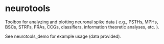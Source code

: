 # neurotools
Toolbox for analyzing and plotting neuronal spike data ( e.g., PSTHs, MPHs, BSCs, STRFs, FRAs, CCGs, classifiers, information theoretic analyses, etc. ).

See neurotools_demo for example usage (data provided).
